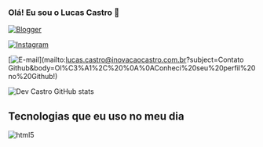 ### Olá! Eu sou o Lucas Castro 👋

[![Blogger](https://img.shields.io/badge/Blogger-FF5722?style=for-the-badge&logo=blogger&logoColor=white)](www.inovacaocastro.com.br)

[![Instagram](https://img.shields.io/badge/Instagram-E4405F?style=for-the-badge&logo=instagram&logoColor=white)](https://www.instagram.com/ccastro_llucas?utm_source=qr&igsh=MTZvbWU0aGwweG5wcA==)

[![E-mail](https://img.shields.io/badge/Gmail-D14836?style=for-the-badge&logo=gmail&logoColor=white)](mailto:lucas.castro@inovacaocastro.com.br?subject=Contato Github&body=Ol%C3%A1%2C%20%0A%0AConheci%20seu%20perfil%20no%20Github!)

![Dev Castro GitHub stats](https://github-readme-stats.vercel.app/api?username=devcastro&show_icons=true&theme=radical)

## Tecnologias que eu uso no meu dia

<div style="display: inline_block"> 
	<img align="center" alt="html5" src="https://img.shields.io/badge/html5-%23E34F26.svg?style=for-the-badge&logo=html5&logoColor=white" />
</div>
